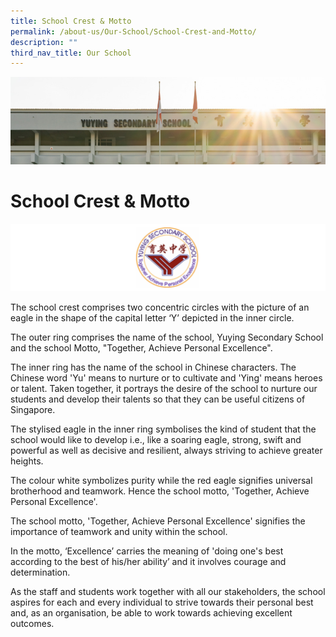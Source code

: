 ```yaml
---
title: School Crest & Motto
permalink: /about-us/Our-School/School-Crest-and-Motto/
description: ""
third_nav_title: Our School
---
```

![](/images/AboutUs.jpg)

School Crest & Motto
====================
![](/images/Crest.png)

The school crest comprises two concentric circles with the picture of an eagle in the shape of the capital letter ‘Y’ depicted in the inner circle. 

  

The outer ring comprises the name of the school, Yuying Secondary School and the school Motto, "Together, Achieve Personal Excellence".

  

The inner ring has the name of the school in Chinese characters. The Chinese word 'Yu' means to nurture or to cultivate and 'Ying' means heroes or talent. Taken together, it portrays the desire of the school to nurture our students and develop their talents so that they can be useful citizens of Singapore.

  

The stylised eagle in the inner ring symbolises the kind of student that the school would like to develop i.e., like a soaring eagle, strong, swift and powerful as well as decisive and resilient, always striving to achieve greater heights. 

  

The colour white symbolizes purity while the red eagle signifies universal brotherhood and teamwork. Hence the school motto, 'Together, Achieve Personal Excellence'.

  

The school motto, 'Together, Achieve Personal Excellence' signifies the importance of teamwork and unity within the school.

  

In the motto, ‘Excellence’ carries the meaning of 'doing one's best according to the best of his/her ability’ and it involves courage and determination.

  

As the staff and students work together with all our stakeholders, the school aspires for each and every individual to strive towards their personal best and, as an organisation, be able to work towards achieving excellent outcomes.
